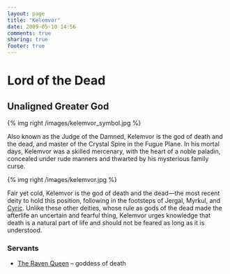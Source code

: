 ```yaml
---
layout: page
title: "Kelemvor"
date: 2009-05-10 14:56
comments: true
sharing: true
footer: true
---
```

# Lord of the Dead
## Unaligned Greater God

{% img right /images/kelemvor_symbol.jpg %}

Also known as the Judge of the Damned, Kelemvor is the god of death and the dead, and master of the Crystal Spire in the Fugue Plane. In his mortal days, Kelemvor was a skilled mercenary, with the heart of a noble paladin, concealed under rude manners and thwarted by his mysterious family curse.

{% img right /images/kelemvor.jpg %}

Fair yet cold, Kelemvor is the god of death and the dead—the most recent deity to hold this position, following in the footsteps of Jergal, Myrkul, and [Cyric](/campaigns/toee/deities/Cyric.html). Unlike these other deities, whose rule as gods of the dead made the afterlife an uncertain and fearful thing, Kelemvor urges knowledge that death is a natural part of life and should not be feared as long as it is understood.

### Servants

* [The Raven Queen](/campaigns/toee/deities/The-Raven-Queen.html) – goddess of death